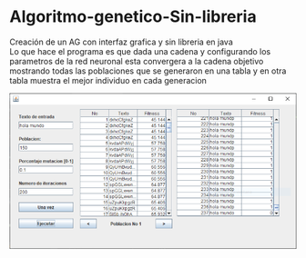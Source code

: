 # Algoritmo-genetico-Sin-libreria
Creación de un AG con interfaz grafica y sin libreria en java <br>
Lo que hace el programa es que dada una cadena y configurando los parametros de la red neuronal esta convergera a la cadena objetivo
mostrando todas las poblaciones que se generaron en una tabla y en otra tabla muestra el mejor individuo en cada generacion
<center><img src="ejemplo.png" /></center>

